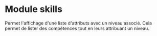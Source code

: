# Module skills
Permet l'affichage d'une liste d'attributs avec un niveau associé. Cela permet de lister des compétences tout en leurs attribuant un niveau.
